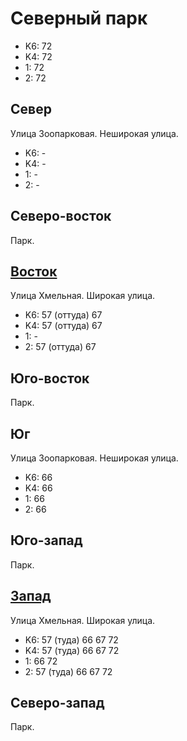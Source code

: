 # Северный парк

* K6:   72
* K4:   72
* 1:    72
* 2:    72

## Север

Улица Зоопарковая.
Неширокая улица.

* K6:   -
* K4:   -
* 1:    -
* 2:    -

## Северо-восток

Парк.

## [Восток](./10480050.md)

Улица Хмельная.
Широкая улица.

* K6:   57 (оттуда) 67
* K4:   57 (оттуда) 67
* 1:    -
* 2:    57 (оттуда) 67

## Юго-восток

Парк.

## Юг

Улица Зоопарковая.
Неширокая улица.

* K6:   66
* K4:   66
* 1:    66
* 2:    66

## Юго-запад

Парк.

## [Запад](./10467052.md)

Улица Хмельная.
Широкая улица.

* K6:   57 (туда)   66  67  72
* K4:   57 (туда)   66  67  72
* 1:    66  72
* 2:    57 (туда)   66  67  72

## Северо-запад

Парк.
